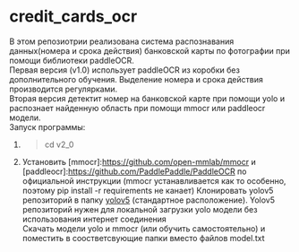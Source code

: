 # credit_cards_ocr

В этом репозиотрии реализована система распознавания данных(номера и срока действия) банковской карты по фотографии при помощи библиотеки paddleOCR.  
Первая версия (v1.0) использует paddleOCR из коробки без дополнительного обучения. Выделение номера и срока действия производится регулярками.  
Вторая версия детектит номер на банковской карте при помощи yolo и распознает найденную область при помощи mmocr или paddleocr модели.  
Запуск программы:  
1. > cd v2_0  
2. Установить [mmocr]:https://github.com/open-mmlab/mmocr и [paddleocr]:https://github.com/PaddlePaddle/PaddleOCR по официальной инструкции (mmocr устанавливается как то особенно, поэтому pip install -r requirements не канает) 
Клонировать yolov5 репозиторий в папку [yolov5](https://github.com/ultralytics/yolov5) (стандартное расположение). Yolov5 репозиторий нужен для локальной загрузки yolo модели без использования интернет соединения  
Скачать модели yolo и mmocr (или обучить самостоятельно) и поместить в соостветсвующие папки вместо файлов model.txt  

